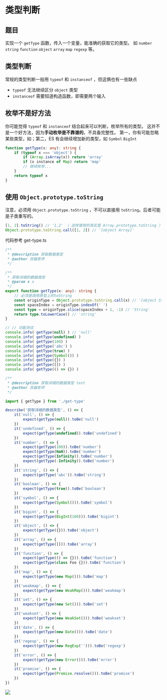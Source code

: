 # 类型判断

## 题目

实现一个 `getType` 函数，传入一个变量，能准确的获取它的类型。
如 `number` `string` `function` `object` `array` `map` `regexp` 等。

## 类型判断

常规的类型判断一般用 `typeof` 和 `instanceof` ，但这俩也有一些缺点
- `typeof` 无法继续区分 `object` 类型
- `instanceof` 需要知道构造函数，即需要两个输入

## 枚举不是好方法

你可能觉得 `typeof` 和 `instanceof` 结合起来可以判断，枚举所有的类型。
这并不是一个好方法，因为**手动枚举是不靠谱的**，不具备完整性。
第一，你有可能忽略某些类型，如；第二，ES 有会继续增加新的类型，如 `Symbol` `BigInt`

```ts
function getType(x: any): string {
    if (typeof x === 'object') {
        if (Array.isArray(x)) return 'array'
        if (x instance of Map) return 'map'
        // 继续枚举...
    }
    return typeof x
}
```

## 使用 `Object.prototype.toString`

注意，必须用 `Object.prototype.toString` ，不可以直接用 `toString`。后者可能是子类重写的。

```js
[1, 2].toString() // '1,2' （ 这样使用的其实是 Array.prototype.toString ）
Object.prototype.toString.call([1, 2]) // '[object Array]'
```

代码参考 get-type.ts

```ts
/**
 * @description 获取数据类型
 * @author 双越老师
 */

/**
 * 获取详细的数据类型
 * @param x x
 */
export function getType(x: any): string {
    // 必须是调用原型上的toString
    const originType = Object.prototype.toString.call(x) // '[object String]'
    const spaceIndex = originType.indexOf(' ')
    const type = originType.slice(spaceIndex + 1, -1) // 'String'
    return type.toLowerCase() // 'string'
}

// // 功能测试
console.info( getType(null) ) // 'null'
console.info( getType(undefined) )
console.info( getType(100) )
console.info( getType('abc') )
console.info( getType(true) )
console.info( getType(Symbol()) )
console.info( getType({}) )
console.info( getType([]) )
console.info( getType(() => {}) )
```

```ts
/**
 * @description 获取详细的数据类型 test
 * @author 双越老师
 */

import { getType } from './get-type'

describe('获取详细的数据类型', () => {
    it('null', () => {
        expect(getType(null)).toBe('null')
    })
    it('undefined', () => {
        expect(getType(undefined)).toBe('undefined')
    })
    it('number', () => {
        expect(getType(100)).toBe('number')
        expect(getType(NaN)).toBe('number')
        expect(getType(Infinity)).toBe('number')
        expect(getType(-Infinity)).toBe('number')
    })
    it('string', () => {
        expect(getType('abc')).toBe('string')
    })
    it('boolean', () => {
        expect(getType(true)).toBe('boolean')
    })
    it('symbol', () => {
        expect(getType(Symbol())).toBe('symbol')
    })
    it('bigint', () => {
        expect(getType(BigInt(100))).toBe('bigint')
    })
    it('object', () => {
        expect(getType({})).toBe('object')
    })
    it('array', () => {
        expect(getType([])).toBe('array')
    })
    it('function', () => {
        expect(getType(() => {})).toBe('function')
        expect(getType(class Foo {})).toBe('function')
    })
    it('map', () => {
        expect(getType(new Map())).toBe('map')
    })
    it('weakmap', () => {
        expect(getType(new WeakMap())).toBe('weakmap')
    })
    it('set', () => {
        expect(getType(new Set())).toBe('set')
    })
    it('weakset', () => {
        expect(getType(new WeakSet())).toBe('weakset')
    })
    it('date', () => {
        expect(getType(new Date())).toBe('date')
    })
    it('regexp', () => {
        expect(getType(new RegExp(''))).toBe('regexp')
    })
    it('error', () => {
        expect(getType(new Error())).toBe('error')
    })
    it('promise', () => {
        expect(getType(Promise.resolve())).toBe('promise')
    })
})
```

![](D:\webCode\imooc\100\fe-interview-100-wiki-master\fe-interview-100-wiki\编写高质量代码\img\answer.png)